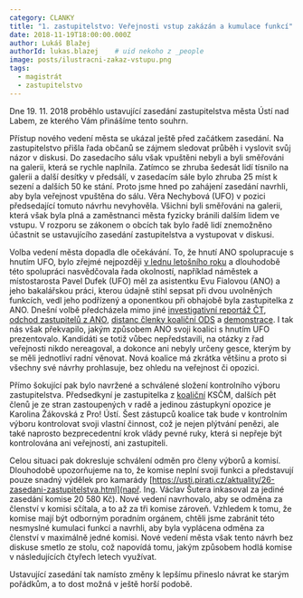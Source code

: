 ```yaml
---
category: CLANKY
title: "1. zastupitelstvo: Veřejnosti vstup zakázán a kumulace funkcí"
date: 2018-11-19T18:00:00.000Z
author: Lukáš Blažej
authorId: lukas.blazej    # uid nekoho z _people
image: posts/ilustracni-zakaz-vstupu.png
tags:
  - magistrát
  - zastupitelstvo
---
```


Dne 19. 11. 2018 proběhlo ustavující zasedání zastupitelstva města Ústí nad Labem, ze kterého Vám přinášíme tento souhrn.

Přístup nového vedení města se ukázal ještě před začátkem zasedání. Na zastupitelstvo přišla řada občanů se zájmem sledovat průběh i vyslovit svůj názor v diskusi. Do zasedacího sálu však vpuštěni nebyli a byli směřováni na galerii, která se rychle naplnila. Zatímco se zhruba šedesát lidí tísnilo na galerii a další desítky v předsálí, v zasedacím sále bylo zhruba 25 míst k sezení a dalších 50 ke stání. Proto jsme hned po zahájení zasedání navrhli, aby byla veřejnost vpuštěna do sálu. Věra Nechybová (UFO) v pozici předsedající tomuto návrhu nevyhověla. Všichni byli směřováni na galerii, která však byla plná a zaměstnanci města fyzicky bránili dalším lidem ve vstupu. V rozporu se zákonem o obcích tak bylo řadě lidí znemožněno účastnit se ustavujícího zasedání zastupitelstva a vystupovat v diskusi.

Volba vedení města dopadla dle očekávání. To, že hnutí ANO spolupracuje s hnutím UFO, bylo zřejmé nejpozději [v lednu letošního roku](https://raw.githubusercontent.com/pirati-web/usti.pirati.cz/master/assets/img/posts/2018-11-19-dittrich-rezignace.jpg) a dlouhodobě této spolupráci nasvědčovala řada okolností, například náměstek a místostarosta Pavel Dufek (UFO) měl za asistentku Evu Fialovou (ANO) a jeho bakalářskou práci, kterou údajně stihl sepsat při dvou uvolněných funkcích, vedl jeho podřízený a oponentkou při obhajobě byla zastupitelka z ANO. Dnešní volbě předcházela mimo jiné [investigativní reportáž ČT](https://www.ceskatelevize.cz/porady/1142743803-reporteri-ct/218452801240035/), [odchod zastupitelů z ANO](https://usti.idnes.cz/obvody-nestemice-komunalni-volby-koalice-vase-usti-s-pro-usti-odchod-ano-zmena-na-strekove-g84-/usti-zpravy.aspx?c=A181107_090352_usti-zpravy_vac2), [distanc členky koaliční ODS](https://www.facebook.com/lenka.cerna.7902/posts/10217660335879294) a [demonstrace](https://usti.idnes.cz/petr-nedvedicky-hnuti-ano-primator-demonstrace-sest-desitek-lidi-usti-nad-labem-krupka-gra-/usti-zpravy.aspx?c=A181115_439694_usti-zpravy_mi). I tak nás však překvapilo, jakým způsobem ANO svoji koalici s hnutím UFO prezentovalo. Kandidáti se totiž vůbec nepředstavili, na otázky z řad veřejnosti nikdo nereagoval, a dokonce ani nebyly určeny gesce, kterým by se měli jednotliví radní věnovat. Nová koalice má zkrátka většinu a proto si všechny své návrhy prohlasuje, bez ohledu na veřejnost či opozici.

Přímo šokující pak bylo navržené a schválené složení kontrolního výboru zastupitelstva. Předsedkyní je zastupitelka z [koaliční](https://ustecky.denik.cz/zpravy_region/severni-terasu-zachvatila-revoluce-vase-usti-konci-do-vedeni-nastupuje-ano-20181105.html) KSČM, dalších pět členů je ze stran zastoupených v radě a jedinou zástupkyní opozice je Karolina Žákovská z Pro! Ústí. Šest zástupců koalice tak bude v kontrolním výboru kontrolovat svoji vlastní činnost, což je nejen plýtvání penězi, ale také naprosto bezprecedentní krok vlády pevné ruky, která si nepřeje být kontrolována ani veřejností, ani zastupiteli.

Celou situaci pak dokresluje schválení odměn pro členy výborů a komisí. Dlouhodobě upozorňujeme na to, že komise neplní svoji funkci a představují pouze snadný výdělek pro kamarády [https://usti.pirati.cz/aktuality/26-zasedani-zastupitelstva.html](např. Ing. Václav Šutera inkasoval za jediné zasedání komise 20 580 Kč). Nové vedení navrhovalo, aby se odměna za členství v komisi sčítala, a to až za tři komise zároveň. Vzhledem k tomu, že komise mají být odborným poradním orgánem, chtěli jsme zabránit této nesmyslné kumulaci funkcí a navrhli, aby byla vyplácena odměna za členství v maximálně jedné komisi. Nové vedení města však tento návrh bez diskuse smetlo ze stolu, což napovídá tomu, jakým způsobem hodlá komise v následujících čtyřech letech využívat.

Ustavující zasedání tak namísto změny k lepšímu přineslo návrat ke starým pořádkům, a to dost možná v ještě horší podobě.
